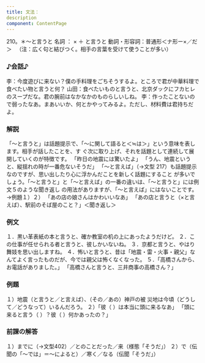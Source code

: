 ```yaml
---
title: 文法：
description
component: ContentPage
---
```



210。＊～と言うと
名詞 ： × ＋ と言うと
動詞・形容詞：普通形＜ナ形ー×／だ＞  
（注：広く句と結びつく。相手の言葉を受けて使うことが多い）
### ♪会話♪
李：今度遊びに来ない？僕の手料理をごちそうするよ。ところで君が中華料理で食べたい物と言うと何？
山田：食べたいものと言うと、北京ダックにフカヒレのスープだな。君の腕前はなかなかのものらしいしね。
李：作ったことないので弱ったなあ。まあいいか、何とかやってみるよ。ただし、材料費は君持ちだよ。
### 解説
「～と言うと」は話題提示で、「～に関して語ると＜≒は＞」という意味を表します。相手が話したことを、す
ぐ次に取り上げ、それを話題として連続して展開していくのが特徴です。
「昨日の地震には驚いたよ」
「うん、地震というと、縦揺れの時が一番危ないそうだ」
「～と言えば」（→文型 217）も話題提示なのですが、思い出したり心に浮かんだことを新しく話題にすること が多いでしょう。「～と言うと」と「～と言えば」の一番の違いは、「～と言うと」には例文５のような聞き返し の用法がありますが、「～と言えば」にはないことです。→例題１）２）
「あの店の娘さんはかわいいなあ」 「あの店と言うと（×と言えば）、駅前のそば屋のこと？」＜聞き返し＞
### 例文
１．黒い革表紙の本と言うと、確か教室の机の上にあったようだけど。
２．この仕事が任せられる者と言うと、彼しかいないね。
３．京都と言うと、やはり舞妓を思い出しますね。
４．怖いと言うと、昔は「地震・雷・火事・親父」なんてよく言ったものだが、今では親父は怖くなくなった。
５．「高橋さんから、お電話がありました。」 「高橋さんと言うと、三井商事の高橋さん？」
### 例題
１）地震（と言うと／と言えば）、（その／あの）神戸の被 災地は今頃（どうして／どうなって）いるんだろう。
２）「彼（ ）は本当に頭に来るなあ」 「頭に来ると言う（ ）？彼（ ）何かあったの？」
### 前課の解答
１）までに（→文型402）／とのことだった／来（様態「そうだ」）
２）で（伝聞の「～では」＝～によると）／寒く／なる（伝聞「そうだ」）

